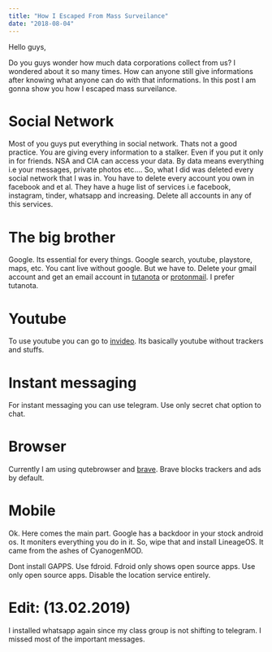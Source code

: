 ```yaml
---
title: "How I Escaped From Mass Surveilance"
date: "2018-08-04"
---
```

Hello guys,

Do you guys wonder how much data corporations collect from us?
I wondered about it so many times. How can anyone still give informations after knowing what 
anyone can do with that informations. In this post I am gonna show you how I escaped mass surveilance.

# Social Network

Most of you guys put everything in social network. Thats not a good practice. You are giving every information to a stalker. 
Even if you put it only in for friends. NSA and CIA can access your data. By data means everything i.e your messages, private photos etc....
So, what I did was deleted every social network that I was in. You have to delete every account you own in facebook and et al. 
They have a huge list of services i.e facebook, instagram, tinder, whatsapp and increasing.
Delete all accounts in any of this services.

# The big brother

Google. Its essential for every things. Google search, youtube, playstore, maps, etc. You cant live without google. But we have to.
Delete your gmail account and get an email account in [tutanota](https://tutanota.com) or [protonmail](https://protonmail.com).
I prefer tutanota.

# Youtube

To use youtube you can go to [invideo](https://invideo.us). Its basically youtube without trackers and stuffs.

# Instant messaging

For instant messaging you can use telegram. Use only secret chat option to chat. 

# Browser

Currently I am using qutebrowser and [brave](https://brave.com). Brave blocks trackers and ads by default.

# Mobile

Ok. Here comes the main part. Google has a backdoor in your stock android os. It moniters everything you do in it. So, wipe that and install LineageOS. 
It came from the ashes of CyanogenMOD.

Dont install GAPPS. Use fdroid. Fdroid only shows open source apps. Use only open source apps. Disable the location service entirely.

# Edit: (13.02.2019)

I installed whatsapp again since my class group is not shifting to telegram. I missed most of the important messages.
